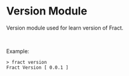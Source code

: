 # Version Module

Version module used for learn version of Fract.

<br>

Example:
```
> fract version
Fract Version [ 0.0.1 ]
```
